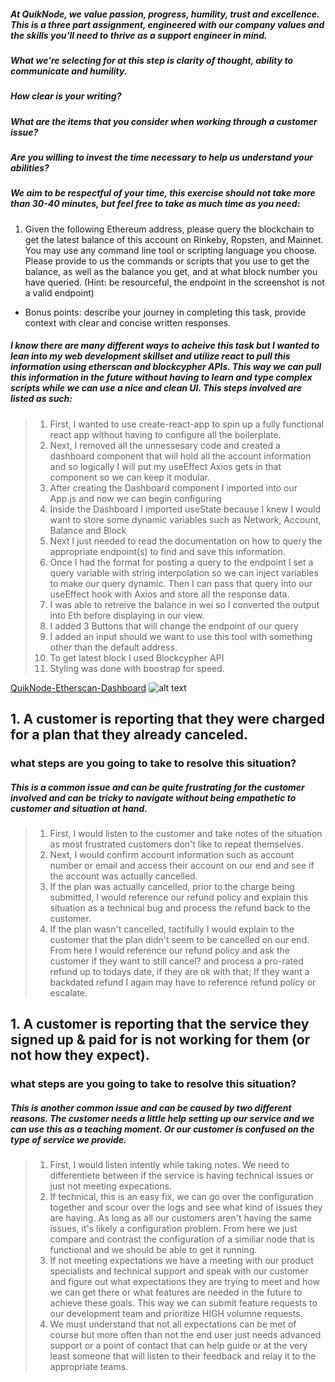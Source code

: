 ##### At QuikNode, we value passion, progress, humility, trust and excellence. This is a three part assignment, engineered with our company values and the skills you’ll need to thrive as a support engineer in mind.

##### What we're selecting for at this step is clarity of thought, ability to communicate and humility.

##### How clear is your writing?

##### What are the items that you consider when working through a customer issue?

##### Are you willing to invest the time necessary to help us understand your abilities?

##### We aim to be respectful of your time, this exercise should not take more than 30-40 minutes, but feel free to take as much time as you need:

1. Given the following Ethereum address, please query the blockchain to get the latest balance of this account on Rinkeby, Ropsten, and Mainnet. You may use any command line tool or scripting language you choose. Please provide to us the commands or scripts that you use to get the balance, as well as the balance you get, and at what block number you have queried. (Hint: be resourceful, the endpoint in the screenshot is not a valid endpoint)

- Bonus points: describe your journey in completing this task, provide context with clear and concise written responses.

##### I know there are many different ways to acheive this task but I wanted to lean into my web development skillset and utilize react to pull this information using etherscan and blockcypher APIs. This way we can pull this information in the future without having to learn and type complex scripts while we can use a nice and clean UI. This steps involved are listed as such:

> 1. First, I wanted to use create-react-app to spin up a fully functional react app without having to configure all the boilerplate.
> 2. Next, I removed all the unnessesary code and created a dashboard component that will hold all the account information and so logically I will put my useEffect Axios gets in that component so we can keep it modular.
> 3. After creating the Dashboard component I imported into our App.js and now we can begin configuring
> 4. Inside the Dashboard I imported useState because I knew I would want to store some dynamic variables such as Network, Account, Balance and Block
> 5. Next I just needed to read the documentation on how to query the appropriate endpoint(s) to find and save this information.
> 6. Once I had the format for posting a query to the endpoint I set a query variable with string interpolation so we can inject variables to make our query dynamic. Then I can pass that query into our useEffect hook with Axios and store all the response data.
> 7. I was able to retreive the balance in wei so I converted the output into Eth before displaying in our view.
> 8. I added 3 Buttons that will change the endpoint of our query
> 9. I added an input should we want to use this tool with something other than the default address.
> 10. To get latest block I used Blockcypher API
> 11. Styling was done with boostrap for speed.

[QuikNode-Etherscan-Dashboard](https://quiknode-dash.netlify.app/)
![alt text](https://img001.prntscr.com/file/img001/bszQ9VGBRoyxuHHofsGlLA.png)

## 1. A customer is reporting that they were charged for a plan that they already canceled.

### what steps are you going to take to resolve this situation?

##### This is a common issue and can be quite frustrating for the customer involved and can be tricky to navigate without being empathetic to customer and situation at hand.

> 1. First, I would listen to the customer and take notes of the situation as most frustrated customers don't like to repeat themselves.
> 2. Next, I would confirm account information such as account number or email and access their account on our end and see if the account was actually cancelled.
> 3. If the plan was actually cancelled, prior to the charge being submitted, I would reference our refund policy and explain this situation as a technical bug and process the refund back to the customer.
> 4. If the plan wasn't cancelled, tactifully I would explain to the customer that the plan didn't seem to be cancelled on our end. From here I would reference our refund policy and ask the customer if they want to still cancel? and process a pro-rated refund up to todays date, if they are ok with that; If they want a backdated refund I again may have to reference refund policy or escalate.

## 1. A customer is reporting that the service they signed up & paid for is not working for them (or not how they expect).

### what steps are you going to take to resolve this situation?

##### This is another common issue and can be caused by two different reasons. The customer needs a little help setting up our service and we can use this as a teaching moment. Or our customer is confused on the type of service we provide.

> 1. First, I would listen intently while taking notes. We need to differentiete between if the service is having technical issues or just not meeting expecations.
> 2. If technical, this is an easy fix, we can go over the configuration together and scour over the logs and see what kind of issues they are having. As long as all our customers aren't having the same issues, it's likely a configuration problem. From here we just compare and contrast the configuration of a similiar node that is functional and we should be able to get it running.
> 3. If not meeting expectations we have a meeting with our product specialists and technical support and speak with our customer and figure out what expectations they are trying to meet and how we can get there or what features are needed in the future to achieve these goals. This way we can submit feature requests to our development team and prioritize HIGH volumne requests.
> 4. We must understand that not all expectations can be met of course but more often than not the end user just needs advanced support or a point of contact that can help guide or at the very least someone that will listen to their feedback and relay it to the appropriate teams.
